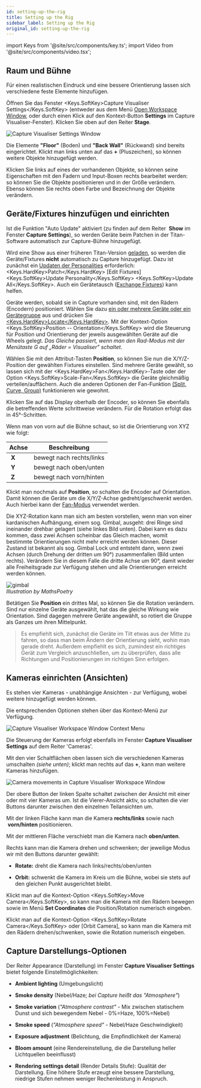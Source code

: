 ```yaml
---
id: setting-up-the-rig
title: Setting up the Rig
sidebar_label: Setting up the Rig
original_id: setting-up-the-rig
---
```


import Keys from '@site/src/components/key.ts';
import Video from '@site/src/components/video.tsx';

## Raum und Bühne

Für einen realistischen Eindruck und eine bessere Orientierung lassen
sich verschiedene feste Elemente hinzufügen.

Öffnen Sie das Fenster <Keys.SoftKey>Capture Visualiser Settings</Keys.SoftKey> (entweder aus dem
Menü [Open Workspace
Window](../titan-basics/workspace-windows.md), oder durch einen Klick auf den
Kontext-Button <strong>Settings</strong> im Capture Visualiser-Fenster). Klicken Sie
oben auf den Reiter <strong>Stage</strong>.

![Capture Visualiser Settings Window](/docs/images/Capture-Visualiser-Settings-Window.png)


Die Elemente <strong>"Floor"</strong> (Boden) und <strong>"Back Wall"</strong> (Rückwand) sind bereits
eingerichtet. Klickt man links unten auf das <strong>+</strong> (Pluszeichen), so
können weitere Objekte hinzugefügt werden.

Klicken Sie links auf eines der vorhandenen Objekte, so können seine
Eigenschaften mit den Fadern und Input-Boxen rechts bearbeitet werden:
so können Sie die Objekte positionieren und in der Größe verändern.
Ebenso können Sie rechts oben Farbe und Bezeichnung der Objekte
verändern.

## Geräte/Fixtures hinzufügen und einrichten
Ist die Funktion "Auto Update" aktiviert (zu finden auf dem Reiter
&nbsp;<strong>Show</strong> im Fenster <strong>Capture Settings</strong>), 
so werden Geräte beim Patchen in der Titan-Software automatisch zur 
Capture-Bühne hinzugefügt.

Wird eine Show aus einer früheren Titan-Version [geladen](../titan-basics/loading-and-saving-shows.md#laden-einer-show), so werden die
Geräte/Fixtures <strong>nicht</strong> automatisch zu Capture hinzugefügt. Dazu ist
zunächst ein [Updaten der Personalities](../patching/changing-the-patch.md#bereits-gepatchte-personalities-aktualisieren) erforderlich: <Keys.HardKey>Patch</Keys.HardKey> \[Edit
Fixtures\] <Keys.SoftKey>Update Personality</Keys.SoftKey> <Keys.SoftKey>Update All</Keys.SoftKey>. Auch ein Gerätetausch ([Exchange Fixtures](../patching/changing-the-patch.md#geräte-austauschen)) kann helfen.

Geräte werden, sobald sie in Capture vorhanden sind, mit den Rädern
(Encodern) positioniert. Wählen Sie dazu [ein oder mehrere Geräte oder
ein Gerätegruppe](../controlling-fixtures/using-the-select-buttons-and-wheels.md#dimmer-und-geräte-zum-steuern-auswählen) aus und drücken Sie [<Keys.HardKey>Locate</Keys.HardKey>](../controlling-fixtures/using-the-select-buttons-and-wheels.md#geräte-auf-startposition-setzen-locate). Mit der Kontext-Option
<Keys.SoftKey>Position -- Orientation</Keys.SoftKey> wird die Steuerung für Position und
Orientierung der jeweils ausgewählten Geräte auf die Wheels gelegt. *Das
Gleiche passiert, wenn man den Rad-Modus mit der Menütaste G auf „Räder
= Visualiser" schaltet.*

Wählen Sie mit den Attribut-Tasten <strong>Position</strong>, so können Sie nun die
X/Y/Z-Position der gewählten Fixtures einstellen. Sind mehrere Geräte
gewählt, so lassen sich mit der <Keys.HardKey>Fan</Keys.HardKey>-Taste oder der Option
<Keys.SoftKey>Scale-Fan</Keys.SoftKey> die Geräte gleichmäßig verteilen/auffächern. Auch die
anderen Optionen der Fan-Funktion [(Split, Curve, Group)](../controlling-fixtures/using-the-select-buttons-and-wheels.md#fan-modus) funktionieren
wie gewohnt.

Klicken Sie auf das Display oberhalb der Encoder, so können Sie
ebenfalls die betreffenden Werte schrittweise verändern. Für die
Rotation erfolgt das in 45°-Schritten.

Wenn man von vorn auf die Bühne schaut, so ist die Orientierung von XYZ
wie folgt:

Achse | Beschreibung
---|---
&nbsp;<strong>X</strong> | bewegt nach rechts/links
&nbsp;<strong>Y</strong> | bewegt nach oben/unten
&nbsp;<strong>Z</strong> | bewegt nach vorn/hinten

Klickt man nochmals auf <strong>Position</strong>, so schalten die Encoder auf
Orientation. Damit können die Geräte um die X/Y/Z-Achse
gedreht/geschwenkt werden. Auch hierbei kann der [Fan-Modus](../controlling-fixtures/using-the-select-buttons-and-wheels.md#fan-modus) verwendet
werden.

Die XYZ-Rotation kann man sich am besten vorstellen, wenn man von einer
kardanischen Aufhängung, einem sog. Gimbal, ausgeht: drei Ringe sind
ineinander drehbar gelagert (siehe linkes Bild unten). Dabei kann es
dazu kommen, dass zwei Achsen scheinbar das Gleich machen, womit
bestimmte Orientierungen nicht mehr erreicht werden können. Dieser
Zustand ist bekannt als sog. Gimbal Lock und entsteht dann, wenn zwei
Achsen (durch Drehung der dritten um 90°) zusammenfallen (Bild unten
rechts). Verändern Sie in diesem Falle die dritte Achse um 90°, damit
wieder alle Freiheitsgrade zur Verfügung stehen und alle Orientierungen
erreicht werden können.

![gimbal](/docs/images/Gimbal.jpeg)\
*Illustration by MathsPoetry*

Betätigen Sie <strong>Position</strong> ein drittes Mal, so können Sie die Rotation
verändern. Sind nur einzelne Geräte ausgewählt, hat das die gleiche
Wirkung wie Orientation. Sind dagegen mehrere Geräte angewählt, so
rotiert die Gruppe als Ganzes um ihren Mittelpunkt.

>Es empfiehlt sich, zunächst die Geräte im Tilt etwas aus der Mitte zu fahren, 
so dass man beim Ändern der Orientierung sieht, wohin man gerade dreht. 
Außerdem empfiehlt es sich, zumindest ein richtiges Gerät zum Vergleich 
anzuschließen, um zu überprüfen, dass alle Richtungen und Positionierungen
im richtigen Sinn erfolgen. 

## Kameras einrichten (Ansichten)

Es stehen vier Kameras - unabhängige Ansichten - zur Verfügung, wobei
weitere hinzugefügt werden können.

Die entsprechenden Optionen stehen über das Kontext-Menü zur
Verfügung.

![Capture Visualiser Workspace Window Context Menu](/docs/images/Capture-Visualiser-Workspace-Window-Context-Menu.png)

Die Steuerung der Kameras erfolgt ebenfalls im Fenster <strong>Capture Visualiser Settings</strong> auf dem Reiter 'Cameras'.

Mit den vier Schaltflächen oben lassen sich die verschiedenen Kameras
umschalten *(siehe unten)*; klickt man rechts auf das <strong>+</strong>, kann man weitere Kameras
hinzufügen.

![Camera movements in Capture Visualiser Workspace Window](/docs/images/Camera-movements-in-Capture-Visualiser-Workspace-Window.png)

Der obere Button der linken Spalte schaltet zwischen der Ansicht mit
einer oder mit vier Kameras um. Ist die Vierer-Ansicht aktiv, so
schalten die vier Buttons darunter zwischen den einzelnen Teilansichten
um.

Mit der linken Fläche kann man die Kamera <strong>rechts/links</strong> sowie nach
&nbsp;<strong>vorn/hinten</strong> positionieren.

Mit der mittleren Fläche verschiebt man die Kamera nach <strong>oben/unten</strong>.

Rechts kann man die Kamera drehen und schwenken; der jeweilige Modus wir
mit den Buttons darunter gewählt:

-   <strong>Rotate:</strong> dreht die Kamera nach links/rechts/oben/unten

-   <strong>Orbit:</strong> schwenkt die Kamera im Kreis um die Bühne, wobei sie stets
    auf den gleichen Punkt ausgerichtet bleibt.

Klickt man auf die Kontext-Option <Keys.SoftKey>Move Camera</Keys.SoftKey>, so kann man die
Kamera mit den Rädern bewegen sowie im Menü <strong>Set Coordinates</strong> 
die Position/Rotation numerisch eingeben.

Klickt man auf die Kontext-Option <Keys.SoftKey>Rotate Camera</Keys.SoftKey> oder \[Orbit
Camera\], so kann man die Kamera mit den Rädern drehen/schwenken, sowie
die Rotation numerisch eingeben.

## Capture Darstellungs-Optionen

Der Reiter Appearance (Darstellung) im Fenster <strong>Capture Visualiser Settings</strong> bietet folgende Einstellmöglichkeiten:

- <strong>Ambient lighting</strong> (Umgebungslicht)

- <strong>Smoke density</strong> (Nebel/Haze; *bei Capture heißt das "Atmosphere"*)

- <strong>Smoke variation</strong> (*"Atmosphere contrast"* - Mix zwischen statischem 
Dunst und sich bewegendem Nebel - 0%=Haze, 100%=Nebel)

- <strong>Smoke speed</strong> (*"Atmosphere speed"* - Nebel/Haze Geschwindigkeit)

- <strong>Exposure adjustment</strong> (Belichtung, die Empfindlichkeit der Kamera)

- <strong>Bloom amount</strong> (eine Rendereinstellung, die die Darstellung heller
    Lichtquellen beeinflusst)

- <strong>Rendering settings detail</strong> (Render Details Stufe): Qualität der
    Darstellung. Eine höhere Stufe erzeugt eine bessere Darstellung,
    niedrige Stufen nehmen weniger Rechenleistung in Anspruch.